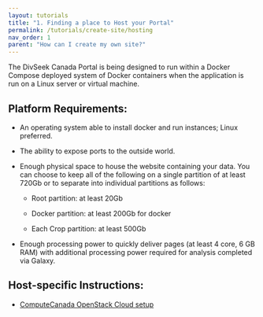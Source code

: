 ```yaml
---
layout: tutorials
title: "1. Finding a place to Host your Portal"
permalink: /tutorials/create-site/hosting
nav_order: 1
parent: "How can I create my own site?"
---
```


The DivSeek Canada Portal is being designed to run within a Docker Compose deployed system of Docker containers when the application is run on a Linux server or virtual machine.

## Platform Requirements:

 - An operating system able to install docker and run instances; Linux preferred.

 - The ability to expose ports to the outside world.

 - Enough physical space to house the website containing your data. You can choose to keep all of the following on a single partition of at least 720Gb or to separate into individual partitions as follows:

   - Root partition: at least 20Gb

   - Docker partition: at least 200Gb for docker

   - Each Crop partition: at least 500Gb

 - Enough processing power to quickly deliver pages (at least 4 core, 6 GB RAM) with additional processing power required for analysis completed via Galaxy.

## Host-specific Instructions:

 - [ComputeCanada OpenStack Cloud setup](compute-canada.html)
